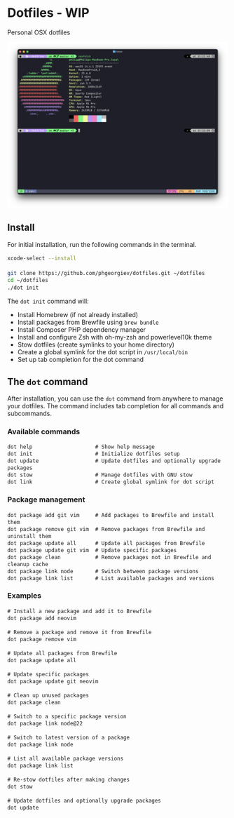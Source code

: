 # Dotfiles - WIP

Personal OSX dotfiles

![image](https://raw.githubusercontent.com/phgeorgiev/dotfiles/refs/heads/master/screenshot.png)

## Install

For initial installation, run the following commands in the terminal.

```bash
xcode-select --install

git clone https://github.com/phgeorgiev/dotfiles.git ~/dotfiles
cd ~/dotfiles
./dot init
```

The `dot init` command will:

- Install Homebrew (if not already installed)
- Install packages from Brewfile using `brew bundle`
- Install Composer PHP dependency manager
- Install and configure Zsh with oh-my-zsh and powerlevel10k theme
- Stow dotfiles (create symlinks to your home directory)
- Create a global symlink for the dot script in `/usr/local/bin`
- Set up tab completion for the dot command

## The `dot` command

After installation, you can use the `dot` command from anywhere to manage your dotfiles. The command includes tab completion for all commands and subcommands.

### Available commands

```console
dot help                    # Show help message
dot init                    # Initialize dotfiles setup
dot update                  # Update dotfiles and optionally upgrade packages
dot stow                    # Manage dotfiles with GNU stow
dot link                    # Create global symlink for dot script
```

### Package management

```console
dot package add git vim     # Add packages to Brewfile and install them
dot package remove git vim  # Remove packages from Brewfile and uninstall them
dot package update all      # Update all packages from Brewfile
dot package update git vim  # Update specific packages
dot package clean           # Remove packages not in Brewfile and cleanup cache
dot package link node       # Switch between package versions
dot package link list       # List available packages and versions
```

### Examples

```console
# Install a new package and add it to Brewfile
dot package add neovim

# Remove a package and remove it from Brewfile
dot package remove vim

# Update all packages from Brewfile
dot package update all

# Update specific packages
dot package update git neovim

# Clean up unused packages
dot package clean

# Switch to a specific package version
dot package link node@22

# Switch to latest version of a package
dot package link node

# List all available package versions
dot package link list

# Re-stow dotfiles after making changes
dot stow

# Update dotfiles and optionally upgrade packages
dot update
```
